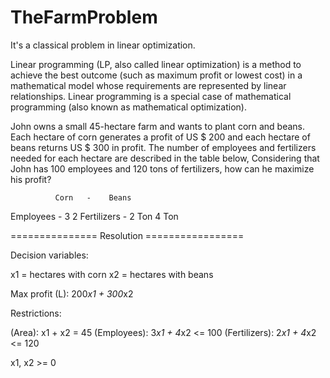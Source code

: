 # TheFarmProblem
It's a classical problem in linear optimization.

Linear programming (LP, also called linear optimization) is a method to achieve the best outcome (such as maximum profit or lowest cost) in a mathematical model whose requirements are represented by linear relationships. Linear programming is a special case of mathematical programming (also known as mathematical optimization).

John owns a small 45-hectare farm and wants to plant corn and beans. Each hectare of corn generates a profit of US $ 200 and each hectare of beans returns US $ 300 in profit. 
The number of employees and fertilizers needed for each hectare are described in the table below, Considering that John has 100 employees and 120 tons of fertilizers, how can he maximize his profit?


              Corn   -    Beans
Employees   -   3           2
Fertilizers -  2 Ton       4 Ton


=============== Resolution =================

Decision variables:

x1 = hectares with corn
x2 = hectares with beans

Max profit (L): 200*x1 + 300*x2

Restrictions:

(Area): x1 + x2 = 45
(Employees): 3*x1 + 4*x2 <= 100
(Fertilizers): 2*x1 + 4*x2 <= 120

x1, x2 >= 0
